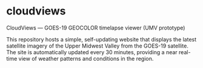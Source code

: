 # cloudviews
CloudViews — GOES-19 GEOCOLOR timelapse viewer (UMV prototype)

This repository hosts a simple, self-updating website that displays the latest satellite imagery of the Upper Midwest Valley from the GOES-19 satellite. The site is automatically updated every 30 minutes, providing a near real-time view of weather patterns and conditions in the region.
